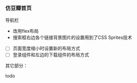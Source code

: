 ### 仿豆瓣首页

导航栏

- 改用flex布局
- 搜索框右边各个链接背景图片的设置用到了CSS Sprites技术

- [ ] 页面宽度缩小时设置新的布局方式
- [ ] 登录组件和左边的下载组件的布局方式

其它部分：

todo

